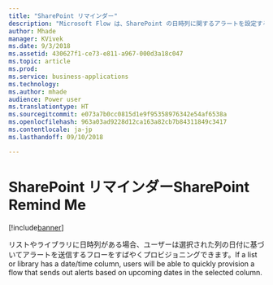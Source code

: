 ```yaml
---
title: "SharePoint リマインダー"
description: "Microsoft Flow は、SharePoint の日時列に関するアラートを設定するために使用できます。"
author: Mhade
manager: KVivek
ms.date: 9/3/2018
ms.assetid: 430627f1-ce73-e811-a967-000d3a18c047
ms.topic: article
ms.prod: 
ms.service: business-applications
ms.technology: 
ms.author: mhade
audience: Power user
ms.translationtype: HT
ms.sourcegitcommit: e073a7b0cc0815d1e9f95358976342e54af6538a
ms.openlocfilehash: 963a03ad9228d12ca163a82cb7b84311849c3417
ms.contentlocale: ja-jp
ms.lasthandoff: 09/10/2018

---
```

# <a name="sharepoint-remind-me"></a><span data-ttu-id="f0e78-103">SharePoint リマインダー</span><span class="sxs-lookup"><span data-stu-id="f0e78-103">SharePoint Remind Me</span></span>


[!include[banner](../../includes/banner.md)]

<span data-ttu-id="f0e78-104">リストやライブラリに日時列がある場合、ユーザーは選択された列の日付に基づいてアラートを送信するフローをすばやくプロビジョニングできます。</span><span class="sxs-lookup"><span data-stu-id="f0e78-104">If a list or library has a date/time column, users will be able to quickly provision a flow that sends out alerts based on upcoming dates in the selected column.</span></span> 

